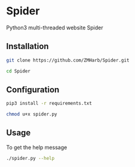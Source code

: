 
# Spider

Python3 multi-threaded website Spider


## Installation

```bash
git clone https://github.com/ZMHarb/Spider.git

cd Spider
```

## Configuration
```bash
pip3 install -r requirements.txt
```
```bash
chmod u+x spider.py
```

## Usage

To get the help message

```bash
./spider.py --help
```
